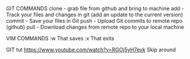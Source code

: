 
GIT COMMANDS
    clone - grab file from github and bring to machine
    add - Track your files and changes in git (add an update to the current version)
    commit - Save your files in Git
    push - Upload Git commits to remote repo (github)
    pull - Download changes from remote repo to your local machine

VIM COMMANDS
    :w
        That saves
    :x
        That exits

GIT tut https://www.youtube.com/watch?v=RGOj5yH7evk
Skip around